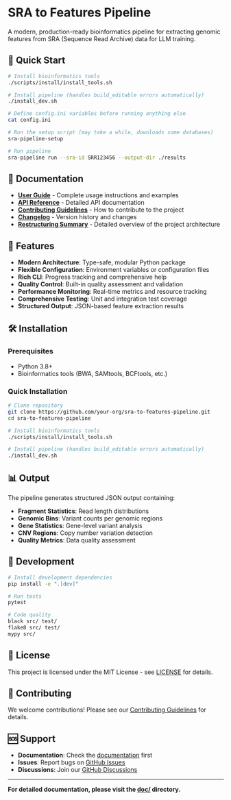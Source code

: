 # SRA to Features Pipeline

A modern, production-ready bioinformatics pipeline for extracting genomic features from SRA (Sequence Read Archive) data for LLM training.

## 🚀 Quick Start

```bash
# Install bioinformatics tools
./scripts/install/install_tools.sh

# Install pipeline (handles build_editable errors automatically)
./install_dev.sh

# Define config.ini variables before running anything else
cat config.ini

# Run the setup script (may take a while, downloads some databases)
sra-pipeline-setup

# Run pipeline
sra-pipeline run --sra-id SRR123456 --output-dir ./results
```

## 📖 Documentation

- **[User Guide](doc/user_guide/)** - Complete usage instructions and examples
- **[API Reference](doc/api/)** - Detailed API documentation
- **[Contributing Guidelines](doc/CONTRIBUTING.md)** - How to contribute to the project
- **[Changelog](doc/CHANGELOG.md)** - Version history and changes
- **[Restructuring Summary](doc/RESTRUCTURING_SUMMARY.md)** - Detailed overview of the project architecture

## 🎯 Features

- **Modern Architecture**: Type-safe, modular Python package
- **Flexible Configuration**: Environment variables or configuration files
- **Rich CLI**: Progress tracking and comprehensive help
- **Quality Control**: Built-in quality assessment and validation
- **Performance Monitoring**: Real-time metrics and resource tracking
- **Comprehensive Testing**: Unit and integration test coverage
- **Structured Output**: JSON-based feature extraction results

## 🛠️ Installation

### Prerequisites

- Python 3.8+
- Bioinformatics tools (BWA, SAMtools, BCFtools, etc.)

### Quick Installation

```bash
# Clone repository
git clone https://github.com/your-org/sra-to-features-pipeline.git
cd sra-to-features-pipeline

# Install bioinformatics tools
./scripts/install/install_tools.sh

# Install pipeline (handles build_editable errors automatically)
./install_dev.sh
```

## 📊 Output

The pipeline generates structured JSON output containing:

- **Fragment Statistics**: Read length distributions
- **Genomic Bins**: Variant counts per genomic regions
- **Gene Statistics**: Gene-level variant analysis
- **CNV Regions**: Copy number variation detection
- **Quality Metrics**: Data quality assessment

## 🔧 Development

```bash
# Install development dependencies
pip install -e ".[dev]"

# Run tests
pytest

# Code quality
black src/ test/
flake8 src/ test/
mypy src/
```

## 📄 License

This project is licensed under the MIT License - see [LICENSE](doc/LICENSE) for details.

## 🤝 Contributing

We welcome contributions! Please see our [Contributing Guidelines](doc/CONTRIBUTING.md) for details.

## 🆘 Support

- **Documentation**: Check the [documentation](doc/) first
- **Issues**: Report bugs on [GitHub Issues](https://github.com/your-org/sra-to-features-pipeline/issues)
- **Discussions**: Join our [GitHub Discussions](https://github.com/your-org/sra-to-features-pipeline/discussions)

---

**For detailed documentation, please visit the [doc/](doc/) directory.**


